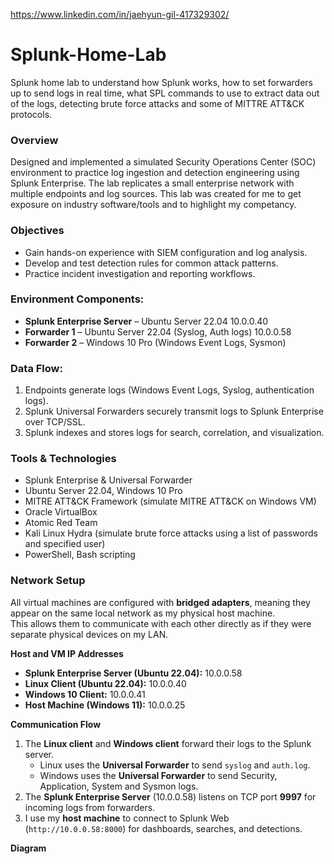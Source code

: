 https://www.linkedin.com/in/jaehyun-gil-417329302/
# Splunk-Home-Lab
Splunk home lab to understand how Splunk works, how to set forwarders up to send logs in real time, what SPL commands to use to extract data out of the logs, detecting brute force attacks and some of MITTRE ATT&amp;CK protocols.



### Overview

Designed and implemented a simulated Security Operations Center (SOC) environment to practice log ingestion and detection engineering using Splunk Enterprise. The lab replicates a small enterprise network with multiple endpoints and log sources. This lab was created for me to get exposure on industry software/tools and to highlight my competancy. 

### Objectives

- Gain hands-on experience with SIEM configuration and log analysis.
- Develop and test detection rules for common attack patterns.
- Practice incident investigation and reporting workflows.

### Environment Components:

- **Splunk Enterprise Server** – Ubuntu Server 22.04 10.0.0.40
- **Forwarder 1** – Ubuntu Server 22.04 (Syslog, Auth logs) 10.0.0.58
- **Forwarder 2** – Windows 10 Pro (Windows Event Logs, Sysmon)

### Data Flow:

1. Endpoints generate logs (Windows Event Logs, Syslog, authentication logs).
2. Splunk Universal Forwarders securely transmit logs to Splunk Enterprise over TCP/SSL.
3. Splunk indexes and stores logs for search, correlation, and visualization.

 ### Tools & Technologies
 
- Splunk Enterprise & Universal Forwarder
- Ubuntu Server 22.04, Windows 10 Pro
- MITRE ATT&CK Framework (simulate MITRE ATT&CK on Windows VM)
- Oracle VirtualBox
- Atomic Red Team
- Kali Linux Hydra (simulate brute force attacks using a list of passwords and specified user)
- PowerShell, Bash scripting

### Network Setup

All virtual machines are configured with **bridged adapters**, meaning they appear on the same local network as my physical host machine.  
This allows them to communicate with each other directly as if they were separate physical devices on my LAN.

**Host and VM IP Addresses**
- **Splunk Enterprise Server (Ubuntu 22.04):** 10.0.0.58
- **Linux Client (Ubuntu 22.04):** 10.0.0.40
- **Windows 10 Client:** 10.0.0.41
- **Host Machine (Windows 11):** 10.0.0.25

**Communication Flow**
1. The **Linux client** and **Windows client** forward their logs to the Splunk server.
   - Linux uses the **Universal Forwarder** to send `syslog` and `auth.log`.
   - Windows uses the **Universal Forwarder** to send Security, Application, System and Sysmon logs.
2. The **Splunk Enterprise Server** (10.0.0.58) listens on TCP port **9997** for incoming logs from forwarders.
3. I use my **host machine** to connect to Splunk Web (`http://10.0.0.58:8000`) for dashboards, searches, and detections.

**Diagram**
